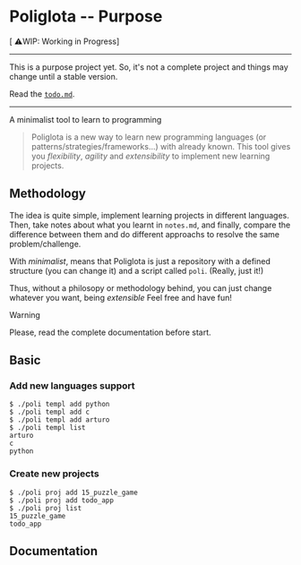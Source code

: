 # Poliglota -- Purpose

[ ⚠️WIP: Working in Progress]

---
This is a purpose project yet.
So, it's not a complete project
and things may change until a stable version.

Read the [`todo.md`](./todo.md).

---

A minimalist tool to learn to programming

> Poliglota is a new way to learn new programming languages
> (or patterns/strategies/frameworks...) with already known.
> This tool gives you *flexibility*, *agility* and *extensibility*
> to implement new learning projects.

## Methodology
The idea is quite simple,
implement learning projects in different languages.
Then, take notes about what you learnt in `notes.md`,
and finally, compare the difference between them
and do different approachs to resolve the same problem/challenge.

With *minimalist*, means that Poliglota is just a repository with
a defined structure (you can change it)
and a script called `poli`. (Really, just it!)

Thus, without a philosopy or methodology behind,
you can just change whatever you want, being *extensible*
Feel free and have fun!

> [!WARNING]
> Please, read the complete documentation before start.

## Basic

### Add new languages support

```shell
$ ./poli templ add python
$ ./poli templ add c
$ ./poli templ add arturo
$ ./poli templ list
arturo
c
python
```

### Create new projects

```
$ ./poli proj add 15_puzzle_game
$ ./poli proj add todo_app
$ ./poli proj list
15_puzzle_game
todo_app
```

## Documentation
